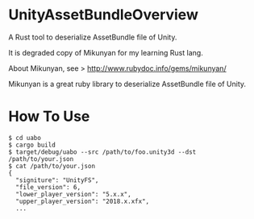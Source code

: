 # UnityAssetBundleOverview

A Rust tool to deserialize AssetBundle file of Unity.

It is degraded copy of Mikunyan for my learning Rust lang.

About Mikunyan, see > http://www.rubydoc.info/gems/mikunyan/

Mikunyan is a great ruby library to deserialize AssetBundle file of Unity.

# How To Use

```
$ cd uabo
$ cargo build
$ target/debug/uabo --src /path/to/foo.unity3d --dst /path/to/your.json
$ cat /path/to/your.json
{
  "signiture": "UnityFS",
  "file_version": 6,
  "lower_player_version": "5.x.x",
  "upper_player_version": "2018.x.xfx",
  ...
```

